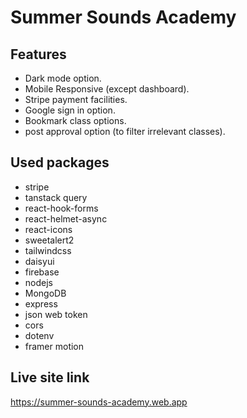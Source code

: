 # Summer Sounds Academy

## Features
- Dark mode option.
- Mobile Responsive (except dashboard).
- Stripe payment facilities.
- Google sign in option.
- Bookmark class options.
- post approval option (to filter irrelevant classes).

## Used packages
- stripe
- tanstack query
- react-hook-forms
- react-helmet-async
- react-icons
- sweetalert2
- tailwindcss
- daisyui
- firebase
- nodejs
- MongoDB
- express
- json web token
- cors
- dotenv
- framer motion


## Live site link

https://summer-sounds-academy.web.app